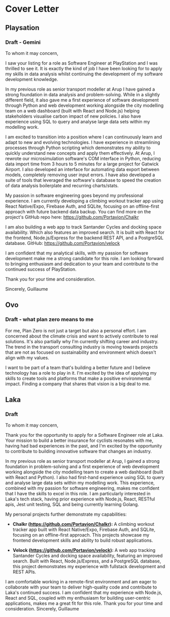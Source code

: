 # Cover Letter
## Playsation
### Draft - Gemini
To whom it may concern,

I saw your listing for a role as Software Engineer at PlayStation and I was thrilled to see it. It is exactly the kind of job I have been looking for to apply my skills in data analysis whilst continuing the development of my software development knowledge.

In my previous role as senior transport modeller at Arup I have gained a strong foundation in data analysis and problem-solving. While in a slightly different field, it also gave me a first experience of software development through Python and web development working alongside the city modelling team on a web dashboard (built with React and Node.js) helping stakeholders visualise carbon impact of new policies. I also have experience using SQL to query and analyse large data sets within my modelling work.

I am excited to transition into a position where I can continuously learn and adapt to new and evolving technologies. I have experience in streamlining processes through Python scripting which demonstrates my ability to quickly understand new concepts and apply them effectively. At Arup, I rewrote our microsimulation software's  COM interface in Python, reducing data import time from 3 hours to 5 minutes for a large project for Gatwick Airport. I also developed an interface for automating data export between models, completely removing user input errors. I have also developed a suite of tools that leveraged the software's database to speed the creation of data analysis boilerplate and recurring charts/stats.

My passion in software engineering goes beyond my professional experience. I am currently developing a climbing workout tracker app using React Native/Expo, Firebase Auth, and SQLite, focusing on an offline-first approach with future backend data backup. You can find more on the project's GitHub repo here: https://github.com/Portavion/Chalkr

I am also building a web app to track Santander Cycles and docking space availability. Which also features an improved search. It is built with React for the frontend, Node.js/Express for the backend REST API, and a PostgreSQL database. GitHub: https://github.com/Portavion/velock

I am confident that my analytical skills, with my passion for software development make me a strong candidate for this role. I am looking forward to bringing enthusiasm and dedication to your team and contribute to the continued success of PlayStation.

Thank you for your time and consideration.

Sincerely,
Guillaume
## Ovo
### Draft - what plan zero means to me
For me, Plan Zero is not just a target but also a personal effort. I am concerned about the climate crisis  and want to actively contribute to real solutions. It's also partially why I'm currently shifting career and industry. The trend in the transport consulting industry is moving towards projects that are not as focused on sustainability and environment which doesn't align with my values.

I want to be part of a team that's building a better future and I believe technology has a role to play in it. I'm excited by the idea of applying my skills to create tools and platforms that make a positive environmental impact. Finding a company that shares that vision is a big deal to me.
## Laka 
### Draft
To whom it may concern,

Thank you for the opportunity to apply for a Software Engineer role at Laka. Your mission to build a better insurance for cyclists resonates with me, having had bad experiences in the past, and I'm excited by the opportunity to contribute to building innovative software that changes an industry. 

In my previous role as senior transport modeller at Arup, I gained a strong foundation in problem-solving and a first experience of web development working alongside the city modelling team to create a web dashboard (built with React and Python). I also had first-hand experience using SQL to query and analyse large data sets within my modelling work. This experience, combined with my passion for software engineering, makes me confident that I have the skills to excel in this role. 
I am particularly interested in Laka's tech stack, having prior experience with Node.js, React, RESTful apis, Jest unit testing, SQL and being currently learning Golang.

My personal projects further demonstrate my capabilities: 
* **Chalkr (https://github.com/Portavion/Chalkr):** A climbing workout tracker app built with React Native/Expo, Firebase Auth, and SQLite, focusing on an offline-first approach. This projects showcase my frontend development skills and ability to build robust applications. 

* **Velock (https://github.com/Portavion/velock):** A web app tracking Santander Cycles and docking space availability, featuring an improved search. Built with React, Node.js/Express, and a PostgreSQL database, this project demonstrates my experience with fullstack development and REST APIs. 

I am comfortable working in a remote-first environment and am eager to collaborate with your team to deliver high-quality code and contribute to Laka's continued success. I am confident that my experience with Node.js, React and SQL, coupled with my enthusiasm for building user-centric applications, makes me a great fit for this role. Thank you for your time and consideration. Sincerely, Guillaume